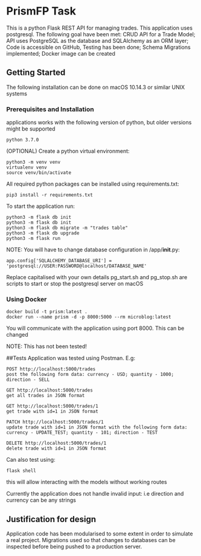 # PrismFP Task
This is a python Flask REST API for managing trades. This application uses postgresql.
The following goal have been met: CRUD API for a Trade Model; API uses PostgreSQL as the database and SQLAlchemy as an ORM layer; Code is accessible on GitHub, Testing has been done; Schema Migrations implemented; Docker image can be created

## Getting Started
The following installation can be done on macOS 10.14.3 or similar UNIX systems

### Prerequisites and Installation
applications works with the following version of python, but older versions might be supported
```
python 3.7.0
```
(OPTIONAL) Create a python virtual environment:
```
python3 -m venv venv
virtualenv venv
source venv/bin/activate
```
All required python packages can be installed using requirements.txt:
```
pip3 install -r requirements.txt
```
To start the application run:
```
python3 -m flask db init
python3 -m flask db init
python3 -m flask db migrate -m "trades table"
python3 -m flask db upgrade
python3 -m flask run
```
NOTE: You will have to change database configuration in /app/__init__.py:
```
app.config['SQLALCHEMY_DATABASE_URI'] = 'postgresql://USER:PASSWORD@localhost/DATABASE_NAME'
```
Replace capitalised with your own details
pg_start.sh and pg_stop.sh are scripts to start or stop the postgresql server on macOS

### Using Docker
```
docker build -t prism:latest .
docker run --name prism -d -p 8000:5000 --rm microblog:latest
```
You will communicate with the application using port 8000. This can be changed

NOTE: This has not been tested!

##Tests
Application was tested using Postman.
E.g:
```
POST http://localhost:5000/trades
post the following form data: currency - USD; quantity - 1000; direction - SELL

GET http://localhost:5000/trades
get all trades in JSON format

GET http://localhost:5000/trades/1
get trade with id=1 in JSON format

PATCH http://localhost:5000/trades/1
update trade with id=1 in JSON format with the following form data: currency - UPDATE_TEST; quantity - 101; direction - TEST

DELETE http://localhost:5000/trades/1
delete trade with id=1 in JSON format
```
Can also test using:
```
flask shell
```
this will allow interacting with the models without working routes

Currently the application does not handle invalid input: i.e direction and currency can be any strings

## Justification for design
Application code has been modularised to some extent in order to simulate a real project. Migrations used so that changes to databases can be inspected before being pushed to a production server.
